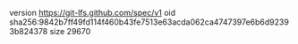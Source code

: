 version https://git-lfs.github.com/spec/v1
oid sha256:9842b7ff49fd114f460b43fe7513e63acda062ca4747397e6b6d92393b824378
size 29670
